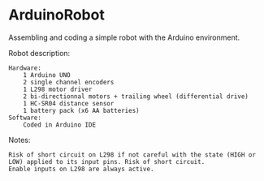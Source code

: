 # ArduinoRobot
Assembling and coding a simple robot with the Arduino environment.

Robot description:

    Hardware:
        1 Arduino UNO
        2 single channel encoders
        1 L298 motor driver
        2 bi-directionnal motors + trailing wheel (differential drive)
        1 HC-SR04 distance sensor
        1 battery pack (x6 AA batteries)
    Software:
        Coded in Arduino IDE

Notes:

    Risk of short circuit on L298 if not careful with the state (HIGH or LOW) applied to its input pins. Risk of short circuit.
    Enable inputs on L298 are always active.
